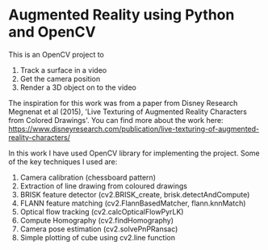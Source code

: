 # Augmented Reality using Python and OpenCV

This is an OpenCV project to
1. Track a surface in a video
2. Get the camera position
3. Render a 3D object on to the video

The inspiration for this work was from a paper from Disney Research Megnenat et al (2015), 'Live Texturing of Augmented Reality Characters from Colored Drawings'. You can find more about the work here: https://www.disneyresearch.com/publication/live-texturing-of-augmented-reality-characters/

In this work I have used OpenCV library for implementing the project. Some of the key techniques I used are:
1. Camera calibration (chessboard pattern)
2. Extraction of line drawing from coloured drawings
3. BRISK feature detector (cv2.BRISK_create, brisk.detectAndCompute)
4. FLANN feature matching (cv2.FlannBasedMatcher, flann.knnMatch)
5. Optical flow tracking (cv2.calcOpticalFlowPyrLK)
6. Compute Homography (cv2.findHomography)
7. Camera pose estimation (cv2.solvePnPRansac)
8. Simple plotting of cube using cv2.line function
